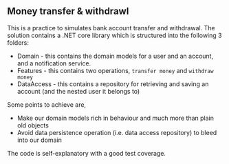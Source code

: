 ## Money transfer & withdrawl

This is a practice to simulates bank account transfer and withdrawal. The solution contains a .NET core library which is structured into the following 3 folders:
                                                                      
* Domain - this contains the domain models for a user and an account, and a notification service.
* Features - this contains two operations, `transfer money` and `withdraw money`
* DataAccess - this contains a repository for retrieving and saving an account (and the nested user it belongs to)

Some points to achieve are,
* Make our domain models rich in behaviour and much more than plain old objects
* Avoid data persistence operation (i.e. data access repository) to bleed into our domain

The code is self-explanatory with a good test coverage.
